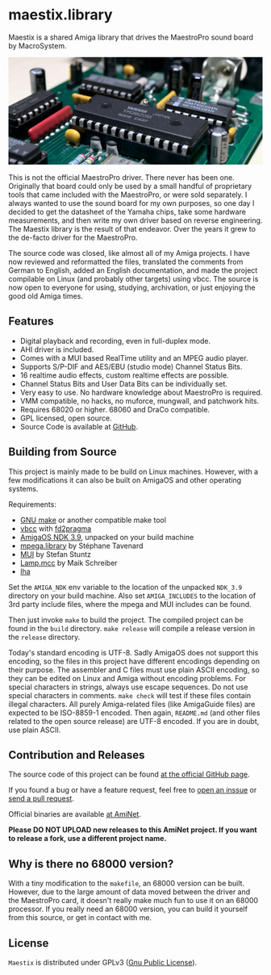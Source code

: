 # maestix.library

Maestix is a shared Amiga library that drives the MaestroPro sound board by MacroSystem.

![MaestroPro](images/maestropro.jpg)

This is not the official MaestroPro driver. There never has been one. Originally that board could only be used by a small handful of proprietary tools that came included with the MaestroPro, or were sold separately. I always wanted to use the sound board for my own purposes, so one day I decided to get the datasheet of the Yamaha chips, take some hardware measurements, and then write my own driver based on reverse engineering. The Maestix library is the result of that endeavor. Over the years it grew to the de-facto driver for the MaestroPro.

The source code was closed, like almost all of my Amiga projects. I have now reviewed and reformatted the files, translated the comments from German to English, added an English documentation, and made the project compilable on Linux (and probably other targets) using vbcc. The source is now open to everyone for using, studying, archivation, or just enjoying the good old Amiga times.

## Features

* Digital playback and recording, even in full-duplex mode.
* AHI driver is included.
* Comes with a MUI based RealTime utility and an MPEG audio player.
* Supports S/P-DIF and AES/EBU (studio mode) Channel Status Bits.
* 16 realtime audio effects, custom realtime effects are possible.
* Channel Status Bits and User Data Bits can be individually set.
* Very easy to use. No hardware knowledge about MaestroPro is required.
* VMM compatible, no hacks, no muforce, mungwall, and patchwork hits.
* Requires 68020 or higher. 68060 and DraCo compatible.
* GPL licensed, open source.
* Source Code is available at [GitHub](https://github.com/shred/maestix).

## Building from Source

This project is mainly made to be build on Linux machines. However, with a few modifications it can also be built on AmigaOS and other operating systems.

Requirements:

* [GNU make](http://www.gnu.org/software/make/) or another compatible make tool
* [vbcc](http://www.compilers.de/vbcc.html) with [fd2pragma](https://github.com/adtools/fd2pragma)
* [AmigaOS NDK 3.9](http://www.haage-partner.de/download/AmigaOS/NDK39.lha), unpacked on your build machine
* [mpega.library](http://aminet.net/package/util/libs/mpega_library) by Stéphane Tavenard
* [MUI](http://sasg.com/mui/download.html) by Stefan Stuntz
* [Lamp.mcc](http://aminet.net/package/dev/mui/MCC_Lamp) by Maik Schreiber
* [lha](https://github.com/jca02266/lha)

Set the `AMIGA_NDK` env variable to the location of the unpacked `NDK_3.9` directory on your build machine. Also set `AMIGA_INCLUDES` to the location of 3rd party include files, where the mpega and MUI includes can be found.

Then just invoke `make` to build the project. The compiled project can be found in the `build` directory. `make release` will compile a release version in the `release` directory.

Today's standard encoding is UTF-8. Sadly AmigaOS does not support this encoding, so the files in this project have different encodings depending on their purpose. The assembler and C files must use plain ASCII encoding, so they can be edited on Linux and Amiga without encoding problems. For special characters in strings, always use escape sequences. Do not use special characters in comments. `make check` will test if these files contain illegal characters. All purely Amiga-related files (like AmigaGuide files) are expected to be ISO-8859-1 encoded. Then again, `README.md` (and other files related to the open source release) are UTF-8 encoded. If you are in doubt, use plain ASCII.

## Contribution and Releases

The source code of this project can be found [at the official GitHub page](https://github.com/shred/maestix).

If you found a bug or have a feature request, feel free to [open an inssue](https://github.com/shred/maestix/issues) or [send a pull request](https://github.com/shred/maestix/pulls).

Official binaries are available [at AmiNet](http://aminet.net/package/driver/audio/Maestix).

**Please DO NOT UPLOAD new releases to this AmiNet project. If you want to release a fork, use a different project name.**

## Why is there no 68000 version?

With a tiny modification to the `makefile`, an 68000 version can be built. However, due to the large amount of data moved between the driver and the MaestroPro card, it doesn't really make much fun to use it on an 68000 processor. If you really need an 68000 version, you can build it yourself from this source, or get in contact with me.

## License

`Maestix` is distributed under GPLv3 ([Gnu Public License](http://www.gnu.org/licenses/gpl.html)).
